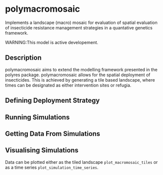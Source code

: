 # polymacromosaic

Implements a landscape (macro) mosaic for evaluation of spatial evaluation of insecticide resistance management strategies in a quantative genetics framework.

WARNING:This model is active developement. 


## Description

polymacromosaic aims to extend the modelling framework presented in the polyres package. polymacromosaic allows for the spatial deployment of insecticides. This is achieved by generating a tile based landscape, where times can be designated as either intervention sites or refugia. 


## Defining Deployment Strategy

## Running Simulations

## Getting Data From Simulations

## Visualising Simulations
Data can be plotted either as the tiled landscape ```plot_macromosaic_tiles``` or as a time series ```plot_simulation_time_series```. 
